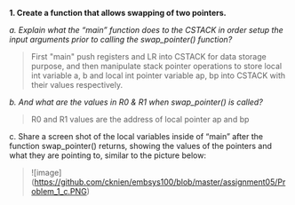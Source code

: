 **1. Create a function that allows swapping of two pointers.**

*a. Explain what the “main” function does to the CSTACK in order setup the input arguments prior to calling the swap_pointer() function?*

> First "main" push registers and LR into CSTACK for data storage purpose, and then manipulate stack pointer operations to store local int variable a, b and local int pointer variable ap, bp into CSTACK with their values respectively.


*b. And what are the values in R0 & R1 when swap_pointer() is called?*

> R0 and R1 values are the address of local pointer ap and bp


c. Share a screen shot of the local variables inside of “main” after the function swap_pointer() returns, showing the values of the pointers and what they are pointing to, similar to the picture below:

> ![image] (https://github.com/cknien/embsys100/blob/master/assignment05/Problem_1_c.PNG)

